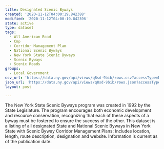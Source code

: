 ```yaml
---
title: Designated Scenic Byways
created: '2020-11-12T04:00:19.842388'
modified: '2020-11-12T04:00:19.842396'
state: active
type: dataset
tags:
  - All American Road
  - Cmp
  - Corridor Management Plan
  - National Scenic Byways
  - New York State Scenic Byways
  - Scenic Byways
  - Scenic Roads
groups:
  - Local Government
csv_url: 'https://data.ny.gov/api/views/q8sd-9bib/rows.csv?accessType=DOWNLOAD'
json_url: 'https://data.ny.gov/api/views/q8sd-9bib/rows.json?accessType=DOWNLOAD'
layout: post

---
```

The New York State Scenic Byways program was created in 1992 by the State Legislature. The program encourages both economic development and resource conservation, recognizing that each of these aspects of a byway must be fostered to ensure the success of the other. This dataset is a listing of all designated State and National Scenic Byways in New York State with Scenic Byway Corridor Management Plans: Includes location, length, route description, designation and website. Information is current as of the publication date.
